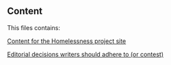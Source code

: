 ## Content
This files contains:

  [Content for the Homelessness project site](https://github.com/hackoregon/teamHomelessness/blob/master/Content/Draft-Content.md)
  
  [Editorial decisions writers should adhere to (or contest)](https://github.com/hackoregon/teamHomelessness/blob/master/Content/Editorial-Guide.md)
 
